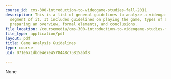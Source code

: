 ```yaml
---
course_id: cms-300-introduction-to-videogame-studies-fall-2011
description: This is a list of general guidelines to analyze a videogame or a specific
  segment of it. It includes guidelines on playing the game, types of analysis, contextualization,
  preparing an overview, formal elements, and conclusions.
file_location: /coursemedia/cms-300-introduction-to-videogame-studies-fall-2011/071e671dbde4e7e4578448c75815abf8_MITCMS_300F11_GameAnaGuide.pdf
file_type: application/pdf
layout: pdf
title: Game Analysis Guidelines
type: course
uid: 071e671dbde4e7e4578448c75815abf8

---
```

None